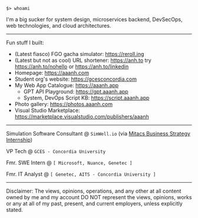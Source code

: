 `
$> whoami
`

I'm a big sucker for system design, microservices backend, DevSecOps, web technologies, and cloud architectures.

<hr/>

Fun stuff I built:

- (Latest fiasco) FGO gacha simulator: <https://reroll.ing>
- (Latest but not as cool) URL shortener: <https://anh.to> try <https://anh.to/nohello> or <https://anh.to/linkedin>
- Homepage: <https://aaanh.com>
- Student org's website: <https://gcesconcordia.com>
- My Web App Catalogue: <https://aaanh.app>
  - GPT API Playground: <https://gpt.aaanh.app>
  - System, DevOps Script KB: <https://script.aaanh.app>
- Photo gallery: <https://photos.aaanh.com>
- Visual Studio Marketplace: <https://marketplace.visualstudio.com/publishers/aaanh>

<hr/>

Simulation Software Consultant @ `SimWell.io` (via [Mitacs Business Strategy Internship](https://www.mitacs.ca/our-programs/business-strategy-internship/))

VP Tech @ `GCES - Concordia University`

Fmr. SWE Intern @ `[ Microsoft, Nuance, Genetec ]`

Fmr. IT Analyst @ `[ Genetec, AITS - Concordia University ]`

<hr />

Disclaimer: The views, opinions, operations, and any other at all content owned by me and my account DO NOT represent the views, opinions, works or any at all of my past, present, and current employers, unless explicitly stated.

<!-- ![](https://komarev.com/ghpvc/?username=aaanh) -->

